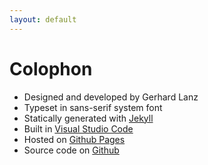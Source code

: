 ```yaml
---
layout: default
---
```

# Colophon

* Designed and developed by Gerhard Lanz
* Typeset in sans-serif system font
* Statically generated with [Jekyll](https://jekyllrb.com)
* Built in [Visual Studio Code](https://code.visualstudio.com/)
* Hosted on [Github Pages](https://pages.github.com)
* Source code on [Github](https://github.com/gerdspatial/gerhardlanz)
